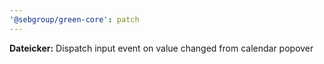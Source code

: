 ```yaml
---
'@sebgroup/green-core': patch
---
```


**Dateicker:** Dispatch input event on value changed from calendar popover
